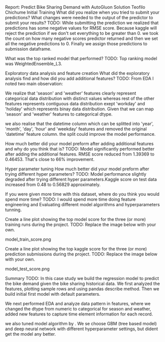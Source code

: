 Report: Predict Bike Sharing Demand with AutoGluon Solution
Teofilo Chichume
Initial Training
What did you realize when you tried to submit your predictions? What changes were needed to the output of the predictor to submit your results?
TODO: While submitting the prediction we realized that predictions has some negative values for RMSE score. Because kaggle will reject the prediction if we don't set everything to be greater than 0. we took the count on how many negative scores predictor returned and then we set all the negative predictions to 0. Finally we assign those predictions to submission dataframe.

What was the top ranked model that performed?
TODO: Top ranking model was  WeightedEnsemble_L3.

Exploratory data analysis and feature creation
What did the exploratory analysis find and how did you add additional features?
TODO: From EDA I noted two main observation:

We realize that  'season' and 'weather' features clearly represent categorical data distribution with distinct values whereas rest of the other features represents contiguous data distribution exept 'workday' and 'holiday' which represents binay data distribution. Given that we can map 'season' and 'weather' features to categorical dtype.

we also realise that the  datetime column which can be splitted into 'year', 'month', 'day', 'hour' and 'weekday' features and removed the original 'datetime' feature column. the split could improve the model performance.

How much better did your model preform after adding additional features and why do you think that is?
TODO: Model significantly performed better after adding the additional features. RMSE score reduced from 1.39369 to 0.46453. That's close to 66% improvement.

Hyper parameter tuning
How much better did your model preform after trying different hyper parameters?
TODO: Model performance slightly degraded after trying different hyper parameters.Kaggle score on test data increased from 0.48 to 0.56829  approximately.

If you were given more time with this dataset, where do you think you would spend more time?
TODO: I would spend more time doing feature engineering and Evaluating different model algorithms and hyperparameters tunning.


Create a line plot showing the top model score for the three (or more) training runs during the project.
TODO: Replace the image below with your own.

model_train_score.png

Create a line plot showing the top kaggle score for the three (or more) prediction submissions during the project.
TODO: Replace the image below with your own.

model_test_score.png

Summary
TODO: In this case study we build the regression model to predict the bike demand given the bike sharing historical data. We first analyzed the features, plotting sample rows and using pandas describe method. Then we build initial first model with default parameters. 

We next performed EDA and analyze data pattern in features, where we changed the  dtype from numeric to categorical for season and weather, added new features to capture time element information for each record.

we also tuned model algorithm by . We se choose  GBM (tree based model) and deep neural network with different hyperparameter settings, but dident get the  model any better. 


